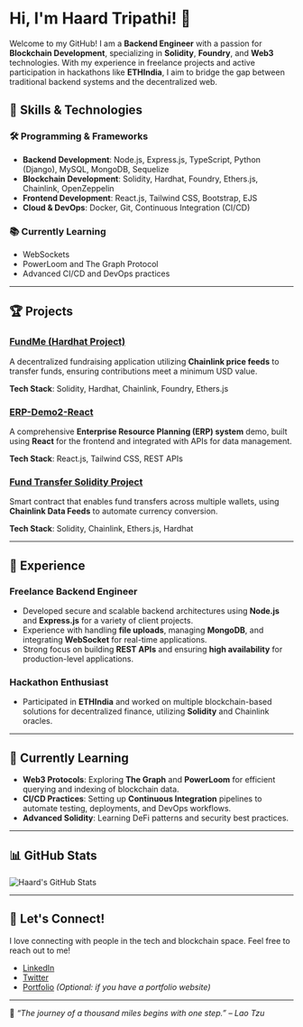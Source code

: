 # Hi, I'm Haard Tripathi! 👋

Welcome to my GitHub! I am a **Backend Engineer** with a passion for **Blockchain Development**, specializing in **Solidity**, **Foundry**, and **Web3** technologies. With my experience in freelance projects and active participation in hackathons like **ETHIndia**, I aim to bridge the gap between traditional backend systems and the decentralized web.

## 🚀 Skills & Technologies

### 🛠️ Programming & Frameworks
- **Backend Development**: Node.js, Express.js, TypeScript, Python (Django), MySQL, MongoDB, Sequelize
- **Blockchain Development**: Solidity, Hardhat, Foundry, Ethers.js, Chainlink, OpenZeppelin
- **Frontend Development**: React.js, Tailwind CSS, Bootstrap, EJS
- **Cloud & DevOps**: Docker, Git, Continuous Integration (CI/CD)

### 📚 Currently Learning
- WebSockets
- PowerLoom and The Graph Protocol
- Advanced CI/CD and DevOps practices

---

## 🏆 Projects

### [FundMe (Hardhat Project)](https://github.com/Haardtripathi/hardhat-fund-me-ts)
A decentralized fundraising application utilizing **Chainlink price feeds** to transfer funds, ensuring contributions meet a minimum USD value.

**Tech Stack**: Solidity, Hardhat, Chainlink, Foundry, Ethers.js

### [ERP-Demo2-React](https://github.com/Haardtripathi/ERP-Demo2-React)
A comprehensive **Enterprise Resource Planning (ERP) system** demo, built using **React** for the frontend and integrated with APIs for data management.

**Tech Stack**: React.js, Tailwind CSS, REST APIs

### [Fund Transfer Solidity Project](https://github.com/Haardtripathi/fund-transfer-solidity)
Smart contract that enables fund transfers across multiple wallets, using **Chainlink Data Feeds** to automate currency conversion.

**Tech Stack**: Solidity, Chainlink, Ethers.js, Hardhat

---

## 💼 Experience

### Freelance Backend Engineer
- Developed secure and scalable backend architectures using **Node.js** and **Express.js** for a variety of client projects.
- Experience with handling **file uploads**, managing **MongoDB**, and integrating **WebSocket** for real-time applications.
- Strong focus on building **REST APIs** and ensuring **high availability** for production-level applications.

### Hackathon Enthusiast
- Participated in **ETHIndia** and worked on multiple blockchain-based solutions for decentralized finance, utilizing **Solidity** and Chainlink oracles.

---

## 🧠 Currently Learning
- **Web3 Protocols**: Exploring **The Graph** and **PowerLoom** for efficient querying and indexing of blockchain data.
- **CI/CD Practices**: Setting up **Continuous Integration** pipelines to automate testing, deployments, and DevOps workflows.
- **Advanced Solidity**: Learning DeFi patterns and security best practices.

---

## 📊 GitHub Stats

![Haard's GitHub Stats](https://github-readme-stats.vercel.app/api?username=Haardtripathi&show_icons=true&theme=radical)

---

## 💬 Let's Connect!

I love connecting with people in the tech and blockchain space. Feel free to reach out to me!

- [LinkedIn](https://www.linkedin.com/in/haardtripathi)
- [Twitter](https://twitter.com/HaardTripathi)
- [Portfolio](https://haardtripathi.dev) _(Optional: if you have a portfolio website)_

---

🌟 _“The journey of a thousand miles begins with one step.” – Lao Tzu_
